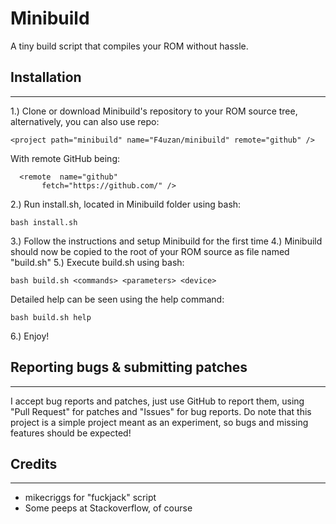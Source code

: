 # Minibuild

A tiny build script that compiles your ROM without hassle.

## Installation
--------------------

1.) Clone or download Minibuild's repository to your ROM source tree, alternatively, you can also use repo:

	<project path="minibuild" name="F4uzan/minibuild" remote="github" />

With remote GitHub being:

	  <remote  name="github"
           fetch="https://github.com/" />

2.) Run install.sh, located in Minibuild folder using bash:

	bash install.sh

3.) Follow the instructions and setup Minibuild for the first time
4.) Minibuild should now be copied to the root of your ROM source as file named "build.sh"
5.) Execute build.sh using bash:

	bash build.sh <commands> <parameters> <device>

Detailed help can be seen using the help command:

	bash build.sh help

6.) Enjoy!

## Reporting bugs & submitting patches
--------------------

I accept bug reports and patches, just use GitHub to report them, using "Pull Request" for patches and "Issues" for bug reports. Do note that this project is a simple project meant as an experiment, so bugs and missing features should be expected!

## Credits
--------------------

- mikecriggs for "fuckjack" script
- Some peeps at Stackoverflow, of course